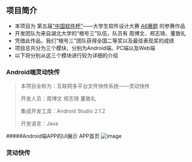 
## 项目简介

-  本项目为 第五届[“中国软件杯”][2]——大学生软件设计大赛 [A6赛题][1] 的参赛作品
-  开发团队为来自湖北大学的“根号三”队伍，队员有 周博文、郑志琦、董致礼 
-  凭借此作品，我们“根号三”团队获得全国二等奖以及最佳表现奖的成绩
-  项目总共分为三个模块，分别为Android端、PC端以及Web端
-  以下将分别从这三个模块进行较为详细的介绍

### Android端灵动快传

> 本项目全称为：互联网多平台文件快传系统——灵动快传
> 
> 开发人员：周博文 郑志琦 董致礼
> 
> 集成开发工具：Android Studio 2.1.2 
> 
> 开发语言：Java

#####Android端APP的UI展示
APP首页
![image](https://github.com/zhoubowen-sky/LingDong2.0/blob/master/github-images-folder/loading.png)


### 灵动快传














[1]:http://www.cnsoftbei.com/bencandy.php?fid=130&aid=1379
[2]:http://www.cnsoftbei.com/
